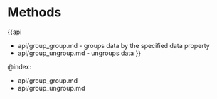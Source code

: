 
Methods
=======

{{api
- api/group_group.md - groups data by the specified data property
- api/group_ungroup.md - ungroups data
}}

@index:
- api/group_group.md
- api/group_ungroup.md


